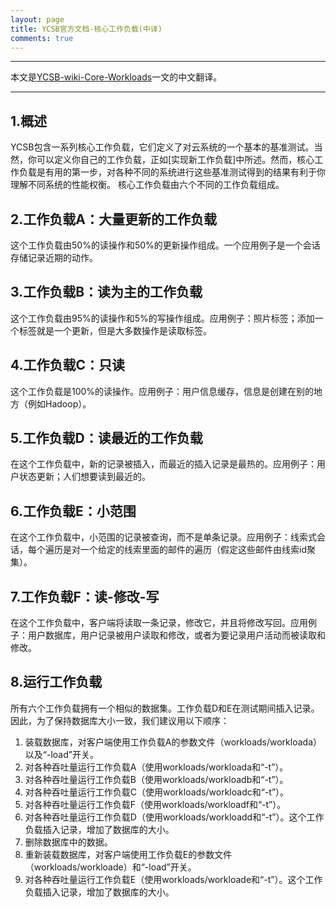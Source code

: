 ```yaml
---
layout: page
title: YCSB官方文档-核心工作负载(中译)
comments: true
---
```


---

本文是[YCSB-wiki-Core-Workloads](https://github.com/brianfrankcooper/YCSB/wiki/Core-Workloads)一文的中文翻译。

---

## 1.概述

YCSB包含一系列核心工作负载，它们定义了对云系统的一个基本的基准测试。当然，你可以定义你自己的工作负载，正如[实现新工作负载]中所述。然而，核心工作负载是有用的第一步，对各种不同的系统进行这些基准测试得到的结果有利于你理解不同系统的性能权衡。
核心工作负载由六个不同的工作负载组成。

## 2.工作负载A：大量更新的工作负载
这个工作负载由50%的读操作和50%的更新操作组成。一个应用例子是一个会话存储记录近期的动作。

## 3.工作负载B：读为主的工作负载
这个工作负载由95%的读操作和5%的写操作组成。应用例子：照片标签；添加一个标签就是一个更新，但是大多数操作是读取标签。

## 4.工作负载C：只读
这个工作负载是100%的读操作。应用例子：用户信息缓存，信息是创建在别的地方（例如Hadoop）。

## 5.工作负载D：读最近的工作负载
在这个工作负载中，新的记录被插入，而最近的插入记录是最热的。应用例子：用户状态更新；人们想要读到最近的。

## 6.工作负载E：小范围
在这个工作负载中，小范围的记录被查询，而不是单条记录。应用例子：线索式会话，每个遍历是对一个给定的线索里面的邮件的遍历（假定这些邮件由线索id聚集）。

## 7.工作负载F：读-修改-写
在这个工作负载中，客户端将读取一条记录，修改它，并且将修改写回。应用例子：用户数据库，用户记录被用户读取和修改，或者为要记录用户活动而被读取和修改。

## 8.运行工作负载
所有六个工作负载拥有一个相似的数据集。工作负载D和E在测试期间插入记录。因此，为了保持数据库大小一致，我们建议用以下顺序：

1. 装载数据库，对客户端使用工作负载A的参数文件（workloads/workloada）以及“-load”开关。
2. 对各种吞吐量运行工作负载A（使用workloads/workloada和“-t”）。
3. 对各种吞吐量运行工作负载B（使用workloads/workloadb和“-t”）。
4. 对各种吞吐量运行工作负载C（使用workloads/workloadc和“-t”）。
5. 对各种吞吐量运行工作负载F（使用workloads/workloadf和“-t”）。
6. 对各种吞吐量运行工作负载D（使用workloads/workloadd和“-t”）。这个工作负载插入记录，增加了数据库的大小。
7. 删除数据库中的数据。
8. 重新装载数据库，对客户端使用工作负载E的参数文件（workloads/workloade）和“-load”开关。
9. 对各种吞吐量运行工作负载E（使用workloads/workloade和“-t”）。这个工作负载插入记录，增加了数据库的大小。
